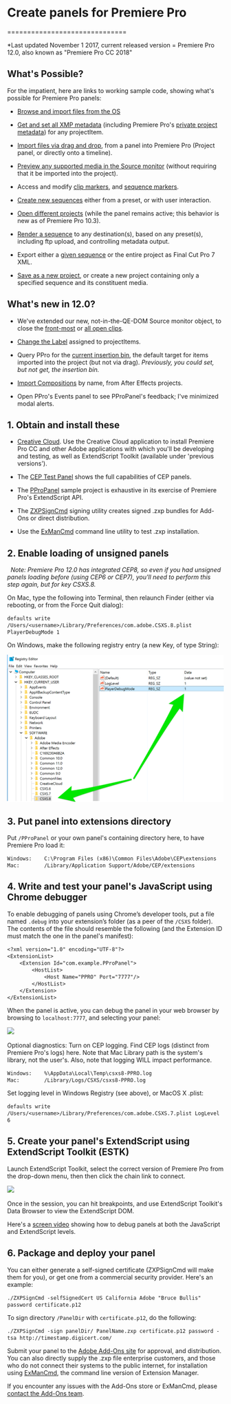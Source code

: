 # Create panels for Premiere Pro
==============================

*Last updated November 1 2017, current released version = Premiere Pro 12.0, also known as "Premiere Pro CC 2018"

## What's Possible?

For the impatient, here are links to working sample code, showing what's
possible for Premiere Pro panels:

-   [Browse and import files from the
    OS](https://github.com/Adobe-CEP/Samples/blob/master/PProPanel/jsx/PPRO/Premiere.jsx#L260)

-   [Get and set all XMP
    metadata](https://github.com/Adobe-CEP/Samples/blob/master/PProPanel/jsx/PPRO/Premiere.jsx#L601)
    (including Premiere Pro's [private project
    metadata](https://github.com/Adobe-CEP/Samples/blob/master/PProPanel/jsx/PPRO/Premiere.jsx#L765))
    for any projectItem.

-   [Import files via drag and
    drop](https://github.com/Adobe-CEP/Samples/blob/master/PProPanel/ext.js#L43),
    from a panel into Premiere Pro (Project panel, or directly onto a timeline).

-   [Preview any supported media in the Source
    monitor](https://github.com/Adobe-CEP/Samples/blob/master/PProPanel/jsx/PPRO/Premiere.jsx#L231)
    (without requiring that it be imported into the project).

-   Access and modify [clip
    markers](https://github.com/Adobe-CEP/Samples/blob/master/PProPanel/jsx/PPRO/Premiere.jsx#L727),
    and [sequence
    markers](https://github.com/Adobe-CEP/Samples/blob/master/PProPanel/jsx/PPRO/Premiere.jsx#L163).

-   [Create new
    sequences](https://github.com/Adobe-CEP/Samples/blob/master/PProPanel/jsx/PPRO/Premiere.jsx#L428)
    either from a preset, or with user interaction.

-   [Open different
    projects](https://github.com/Adobe-CEP/Samples/blob/master/PProPanel/jsx/PPRO/Premiere.jsx#L370)
    (while the panel remains active; this behavior is new as of Premiere Pro
    10.3).

-   [Render a
    sequence](https://github.com/Adobe-CEP/Samples/blob/master/PProPanel/jsx/PPRO/Premiere.jsx#L492)
    to any destination(s), based on any preset(s), including ftp upload, and
    controlling metadata output.

-   Export either a [given
    sequence](https://github.com/Adobe-CEP/Samples/blob/master/PProPanel/jsx/PPRO/Premiere.jsx#L206)
    or the entire project as Final Cut Pro 7 XML.

-   [Save as a new
    project](https://github.com/Adobe-CEP/Samples/blob/master/PProPanel/jsx/PPRO/Premiere.jsx#L581),
    or create a new project containing only a specified sequence and its
    constituent media.

## What's new in 12.0?

- 	We've extended our new, not-in-the-QE-DOM Source monitor object, to close the [front-most](https://github.com/Adobe-CEP/Samples/blob/master/PProPanel/jsx/PPRO/Premiere.jsx#L1465) or [all open clips](https://github.com/Adobe-CEP/Samples/blob/master/PProPanel/jsx/PPRO/Premiere.jsx#L1469).

- 	[Change the Label](https://github.com/Adobe-CEP/Samples/blob/master/PProPanel/jsx/PPRO/Premiere.jsx#L1473) assigned to projectItems. 

- 	Query PPro for the [current insertion bin](https://github.com/Adobe-CEP/Samples/blob/master/PProPanel/jsx/PPRO/Premiere.jsx#L1486), the default target for items imported into the project (but not via drag). *Previously, you could set, but not get, the insertion bin.*

- 	[Import Compositions](https://github.com/Adobe-CEP/Samples/blob/master/PProPanel/jsx/PPRO/Premiere.jsx#L1502) by name, from After Effects projects.

-	Open PPro's Events panel to see PProPanel's feedback; I've minimized modal alerts.
 

## 1. Obtain and install these

-   [Creative Cloud](http://creative.adobe.com). Use the Creative Cloud
    application to install Premiere Pro CC and other Adobe applications with
    which you'll be developing and testing, as well as ExtendScript Toolkit
    (available under 'previous versions').

-   The [CEP Test
    Panel](https://github.com/Adobe-CEP/CEP-Resources/tree/master/CEP_8.x/Samples/CEP_HTML_Test_Extension-8.0)
    shows the full capabilities of CEP panels.

-   The [PProPanel](https://github.com/Adobe-CEP/Samples/tree/master/PProPanel)
    sample project is exhaustive in its exercise of Premiere Pro's ExtendScript
    API.

-   The
    [ZXPSignCmd](https://github.com/Adobe-CEP/CEP-Resources/tree/master/ZXPSignCMD/4.0.7)
    signing utility creates signed .zxp bundles for Add-Ons or direct
    distribution.

-   Use the [ExManCmd](https://www.adobeexchange.com/resources/28) command line
    utility to test .zxp installation.

## 2. Enable loading of unsigned panels
 
*Note: Premiere Pro 12.0 has integrated CEP8, so even if you had unsigned panels
loading before (using CEP6 or CEP7), you'll need to perform this step again, but for key CSXS.8.*

On Mac, type the following into Terminal, then relaunch Finder (either via
rebooting, or from the Force Quit dialog):

```
defaults write /Users/<username>/Library/Preferences/com.adobe.CSXS.8.plist PlayerDebugMode 1
```

On Windows, make the following registry entry (a new Key, of type String):

![](payloads/Registry.png)

## 3. Put panel into extensions directory

Put `/PProPanel` or your own panel's containing directory here, to have Premiere
Pro load it:

```
Windows: 	C:\Program Files (x86)\Common Files\Adobe\CEP\extensions
Mac: 		/Library/Application Support/Adobe/CEP/extensions
```

## 4. Write and test your panel's JavaScript using Chrome debugger

To enable debugging of panels using Chrome’s developer tools, put a file named
`.debug` into your extension’s folder (as a peer of the `/CSXS` folder). The
contents of the file should resemble the following (and the Extension ID must
match the one in the panel's manifest):

~~~~~~~~~~~~~~~~~~~~~~~~~~~~~~~~~~~~~~~~~~~~~~~~~~~~~~~~~~~~~~~~~~~~~~~~~~~~~~~~
<?xml version="1.0" encoding="UTF-8"?>
<ExtensionList>
    <Extension Id="com.example.PProPanel">
        <HostList>
            <Host Name="PPRO" Port="7777"/>
        </HostList>
    </Extension>
</ExtensionList>
~~~~~~~~~~~~~~~~~~~~~~~~~~~~~~~~~~~~~~~~~~~~~~~~~~~~~~~~~~~~~~~~~~~~~~~~~~~~~~~~

When the panel is active, you can debug the panel in your web browser by
browsing to `localhost:7777`, and selecting your panel:

![](payloads/localhost.png)

Optional diagnostics: Turn on CEP logging. Find CEP logs (distinct from Premiere
Pro's logs) here. Note that Mac Library path is the system's library, not the
user's. Also, note that logging WILL impact performance.

```
Windows: 	%\AppData\Local\Temp\csxs8-PPRO.log
Mac: 		/Library/Logs/CSXS/csxs8-PPRO.log
```

Set logging level in Windows Registry (see above), or MacOS X .plist:

```
defaults write /Users/<username>/Library/Preferences/com.adobe.CSXS.7.plist LogLevel 6
```

## 5. Create your panel's ExtendScript using ExtendScript Toolkit (ESTK)

Launch ExtendScript Toolkit, select the correct version of Premiere Pro from the
drop-down menu, then then click the chain link to connect.

![](payloads/estk.png)

Once in the session, you can hit breakpoints, and use ExtendScript Toolkit's
Data Browser to view the ExtendScript DOM.

Here's a [screen video](https://www.dropbox.com/s/lwo8jg0klxkq91s/walkthru.mp4)
showing how to debug panels at both the JavaScript and ExtendScript levels.

## 6. Package and deploy your panel

You can either generate a self-signed certificate (ZXPSignCmd will make them for
you), or get one from a commercial security provider. Here's an example:

~~~~~~~~~~~~~~~~~~~~~~~~~~~~~~~~~~~~~~~~~~~~~~~~~~~~~~~~~~~~~~~~~~~~~~~~~~~~~~~~
./ZXPSignCmd -selfSignedCert US California Adobe "Bruce Bullis" password certificate.p12
~~~~~~~~~~~~~~~~~~~~~~~~~~~~~~~~~~~~~~~~~~~~~~~~~~~~~~~~~~~~~~~~~~~~~~~~~~~~~~~~

To sign directory `/PanelDir` with `certificate.p12`, do the following:

~~~~~~~~~~~~~~~~~~~~~~~~~~~~~~~~~~~~~~~~~~~~~~~~~~~~~~~~~~~~~~~~~~~~~~~~~~~~~~~~
./ZXPSignCmd -sign panelDir/ PanelName.zxp certificate.p12 password -tsa http://timestamp.digicert.com/
~~~~~~~~~~~~~~~~~~~~~~~~~~~~~~~~~~~~~~~~~~~~~~~~~~~~~~~~~~~~~~~~~~~~~~~~~~~~~~~~

Submit your panel to the [Adobe Add-Ons
site](https://www.adobeexchange.com/producer) for approval, and distribution.
You can also directly supply the .zxp file enterprise customers, and those who
do not connect their systems to the public internet, for installation using
[ExManCmd](https://www.adobeexchange.com/resources/28), the command line version
of Extension Manager.

If you encounter any issues with the Add-Ons store or ExManCmd, please [contact
the Add-Ons team](mailto:jferman@adobe.com).
